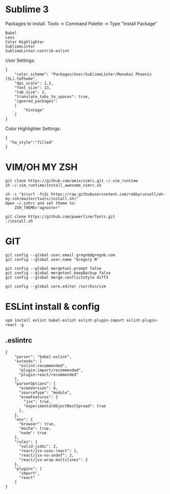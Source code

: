 # Sublime 3 

Packages to install. Tools -> Command Palette -> Type "Install Package"

    Babel
    Less
    Color Highlighter
    SublimeLinter
    SublimeLinter-contrib-eslint

User Settings:

    {
        "color_scheme": "Packages/User/SublimeLinter/Monokai Phoenix (SL).tmTheme",
        "dpi_scale": 1.2,
        "font_size": 13,
        "tab_size": 2,
        "translate_tabs_to_spaces": true,
        "ignored_packages":
        [
            "Vintage"
        ]
    }

Color Highlighter Settings:

    {
      "ha_style":"filled"
    }

# VIM/OH MY ZSH 

    git clone https://github.com/amix/vimrc.git ~/.vim_runtime
    sh ~/.vim_runtime/install_awesome_vimrc.sh
    
    sh -c "$(curl -fsSL https://raw.githubusercontent.com/robbyrussell/oh-my-zsh/master/tools/install.sh)"
    Open ~/.zshrc and set theme to:
        ZSH_THEME="agnoster"
   
    git clone https://github.com/powerline/fonts.git
    ./install.sh
     
# GIT

    git config --global user.email gregnb@gregnb.com
    git config --global user.name "Gregory N"

    git config --global mergetool.prompt false
    git config --global mergetool.keepBackup false
    git config --global merge.conflictstyle diff3
    
    git config --global core.editor /usr/bin/vim


# ESLint install & config

    npm install eslint babel-eslint eslint-plugin-import eslint-plugin-react -g

## .eslintrc ##

    {
        "parser": "babel-eslint",
        "extends": [
          "eslint:recommended",
          "plugin:import/recommended",
          "plugin:react/recommended"
        ],
        "parserOptions": {
          "ecmaVersion": 6,
          "sourceType": "module",
          "ecmaFeatures": {
            "jsx": true,
            "experimentalObjectRestSpread": true
          },
        },
        "env": {
          "browser": true,
          "mocha": true,
          "node": true
        },
        "rules": {
          "valid-jsdoc": 2,
          "react/jsx-uses-react": 1,
          "react/jsx-no-undef": 2,
          "react/jsx-wrap-multilines": 2
        },
        "plugins": [
          "import",
          "react"
        ]
    }

